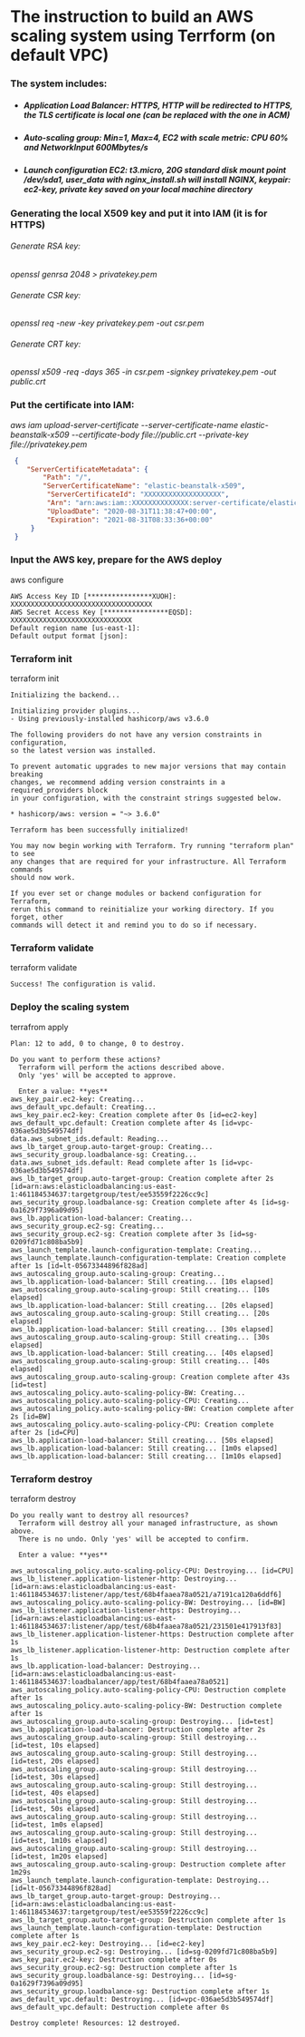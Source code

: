 # The instruction to build an AWS scaling system using Terrform (on default VPC)
### The system includes:
* #####  Application Load Balancer: HTTPS, HTTP will be redirected to HTTPS, the TLS certificate is local one (can be replaced with the one in ACM)
* #####  Auto-scaling group: Min=1, Max=4, EC2 with scale metric: CPU 60% and NetworkInput 600Mbytes/s
* #####  Launch configuration EC2: t3.micro, 20G standard disk mount point /dev/sda1, user_data with nginx_install.sh will install NGINX, keypair: ec2-key, private key saved on your local machine directory

 ### Generating the local X509 key and put it into IAM (it is for HTTPS) 
 ###### Generate RSA key:
   *openssl genrsa 2048 > privatekey.pem*
 ###### Generate CSR key:
   *openssl req -new -key privatekey.pem -out csr.pem* 
 ###### Generate CRT key:
   *openssl x509 -req -days 365 -in csr.pem -signkey privatekey.pem -out public.crt*

### Put the certificate into IAM:
 *aws iam upload-server-certificate --server-certificate-name elastic-beanstalk-x509 --certificate-body file://public.crt --private-key file://privatekey.pem*
```json
 { 
    "ServerCertificateMetadata": { 
        "Path": "/",
        "ServerCertificateName": "elastic-beanstalk-x509", 
         "ServerCertificateId": "XXXXXXXXXXXXXXXXXXX", 
         "Arn": "arn:aws:iam::XXXXXXXXXXXXXX:server-certificate/elastic-beanstalk-x509", 
         "UploadDate": "2020-08-31T11:38:47+00:00", 
         "Expiration": "2021-08-31T08:33:36+00:00" 
     } 
 }
 ```
### Input the AWS key, prepare for the AWS deploy
aws configure
```
AWS Access Key ID [****************XUOH]: XXXXXXXXXXXXXXXXXXXXXXXXXXXXXXXXXXX
AWS Secret Access Key [****************EQSD]: XXXXXXXXXXXXXXXXXXXXXXXXXXXXXX
Default region name [us-east-1]:
Default output format [json]:
```
### Terraform init
terraform init
```
Initializing the backend...

Initializing provider plugins...
- Using previously-installed hashicorp/aws v3.6.0

The following providers do not have any version constraints in configuration,
so the latest version was installed.

To prevent automatic upgrades to new major versions that may contain breaking
changes, we recommend adding version constraints in a required_providers block
in your configuration, with the constraint strings suggested below.

* hashicorp/aws: version = "~> 3.6.0"

Terraform has been successfully initialized!

You may now begin working with Terraform. Try running "terraform plan" to see
any changes that are required for your infrastructure. All Terraform commands
should now work.

If you ever set or change modules or backend configuration for Terraform,
rerun this command to reinitialize your working directory. If you forget, other
commands will detect it and remind you to do so if necessary.
```
### Terraform validate
terraform validate
```
Success! The configuration is valid.
```
### Deploy the scaling system
terrafrom apply
```
Plan: 12 to add, 0 to change, 0 to destroy.

Do you want to perform these actions?
  Terraform will perform the actions described above.
  Only 'yes' will be accepted to approve.

  Enter a value: **yes**
aws_key_pair.ec2-key: Creating...
aws_default_vpc.default: Creating...
aws_key_pair.ec2-key: Creation complete after 0s [id=ec2-key]
aws_default_vpc.default: Creation complete after 4s [id=vpc-036ae5d3b549574df]
data.aws_subnet_ids.default: Reading...
aws_lb_target_group.auto-target-group: Creating...
aws_security_group.loadbalance-sg: Creating...
data.aws_subnet_ids.default: Read complete after 1s [id=vpc-036ae5d3b549574df]
aws_lb_target_group.auto-target-group: Creation complete after 2s [id=arn:aws:elasticloadbalancing:us-east-1:461184534637:targetgroup/test/ee53559f2226cc9c]
aws_security_group.loadbalance-sg: Creation complete after 4s [id=sg-0a1629f7396a09d95]
aws_lb.application-load-balancer: Creating...
aws_security_group.ec2-sg: Creating...
aws_security_group.ec2-sg: Creation complete after 3s [id=sg-0209fd71c808ba5b9]
aws_launch_template.launch-configuration-template: Creating...
aws_launch_template.launch-configuration-template: Creation complete after 1s [id=lt-05673344896f828ad]
aws_autoscaling_group.auto-scaling-group: Creating...
aws_lb.application-load-balancer: Still creating... [10s elapsed]
aws_autoscaling_group.auto-scaling-group: Still creating... [10s elapsed]
aws_lb.application-load-balancer: Still creating... [20s elapsed]
aws_autoscaling_group.auto-scaling-group: Still creating... [20s elapsed]
aws_lb.application-load-balancer: Still creating... [30s elapsed]
aws_autoscaling_group.auto-scaling-group: Still creating... [30s elapsed]
aws_lb.application-load-balancer: Still creating... [40s elapsed]
aws_autoscaling_group.auto-scaling-group: Still creating... [40s elapsed]
aws_autoscaling_group.auto-scaling-group: Creation complete after 43s [id=test]
aws_autoscaling_policy.auto-scaling-policy-BW: Creating...
aws_autoscaling_policy.auto-scaling-policy-CPU: Creating...
aws_autoscaling_policy.auto-scaling-policy-BW: Creation complete after 2s [id=BW]
aws_autoscaling_policy.auto-scaling-policy-CPU: Creation complete after 2s [id=CPU]
aws_lb.application-load-balancer: Still creating... [50s elapsed]
aws_lb.application-load-balancer: Still creating... [1m0s elapsed]
aws_lb.application-load-balancer: Still creating... [1m10s elapsed]
```
### Terraform destroy
terraform destroy
```
Do you really want to destroy all resources?
  Terraform will destroy all your managed infrastructure, as shown above.
  There is no undo. Only 'yes' will be accepted to confirm.

  Enter a value: **yes**

aws_autoscaling_policy.auto-scaling-policy-CPU: Destroying... [id=CPU]
aws_lb_listener.application-listener-http: Destroying... [id=arn:aws:elasticloadbalancing:us-east-1:461184534637:listener/app/test/68b4faaea78a0521/a7191ca120a6ddf6]
aws_autoscaling_policy.auto-scaling-policy-BW: Destroying... [id=BW]
aws_lb_listener.application-listener-https: Destroying... [id=arn:aws:elasticloadbalancing:us-east-1:461184534637:listener/app/test/68b4faaea78a0521/231501e417913f83]
aws_lb_listener.application-listener-https: Destruction complete after 1s
aws_lb_listener.application-listener-http: Destruction complete after 1s
aws_lb.application-load-balancer: Destroying... [id=arn:aws:elasticloadbalancing:us-east-1:461184534637:loadbalancer/app/test/68b4faaea78a0521]
aws_autoscaling_policy.auto-scaling-policy-CPU: Destruction complete after 1s
aws_autoscaling_policy.auto-scaling-policy-BW: Destruction complete after 1s
aws_autoscaling_group.auto-scaling-group: Destroying... [id=test]
aws_lb.application-load-balancer: Destruction complete after 2s
aws_autoscaling_group.auto-scaling-group: Still destroying... [id=test, 10s elapsed]
aws_autoscaling_group.auto-scaling-group: Still destroying... [id=test, 20s elapsed]
aws_autoscaling_group.auto-scaling-group: Still destroying... [id=test, 30s elapsed]
aws_autoscaling_group.auto-scaling-group: Still destroying... [id=test, 40s elapsed]
aws_autoscaling_group.auto-scaling-group: Still destroying... [id=test, 50s elapsed]
aws_autoscaling_group.auto-scaling-group: Still destroying... [id=test, 1m0s elapsed]
aws_autoscaling_group.auto-scaling-group: Still destroying... [id=test, 1m10s elapsed]
aws_autoscaling_group.auto-scaling-group: Still destroying... [id=test, 1m20s elapsed]
aws_autoscaling_group.auto-scaling-group: Destruction complete after 1m29s
aws_launch_template.launch-configuration-template: Destroying... [id=lt-05673344896f828ad]
aws_lb_target_group.auto-target-group: Destroying... [id=arn:aws:elasticloadbalancing:us-east-1:461184534637:targetgroup/test/ee53559f2226cc9c]
aws_lb_target_group.auto-target-group: Destruction complete after 1s
aws_launch_template.launch-configuration-template: Destruction complete after 1s
aws_key_pair.ec2-key: Destroying... [id=ec2-key]
aws_security_group.ec2-sg: Destroying... [id=sg-0209fd71c808ba5b9]
aws_key_pair.ec2-key: Destruction complete after 0s
aws_security_group.ec2-sg: Destruction complete after 1s
aws_security_group.loadbalance-sg: Destroying... [id=sg-0a1629f7396a09d95]
aws_security_group.loadbalance-sg: Destruction complete after 1s
aws_default_vpc.default: Destroying... [id=vpc-036ae5d3b549574df]
aws_default_vpc.default: Destruction complete after 0s

Destroy complete! Resources: 12 destroyed.
```
